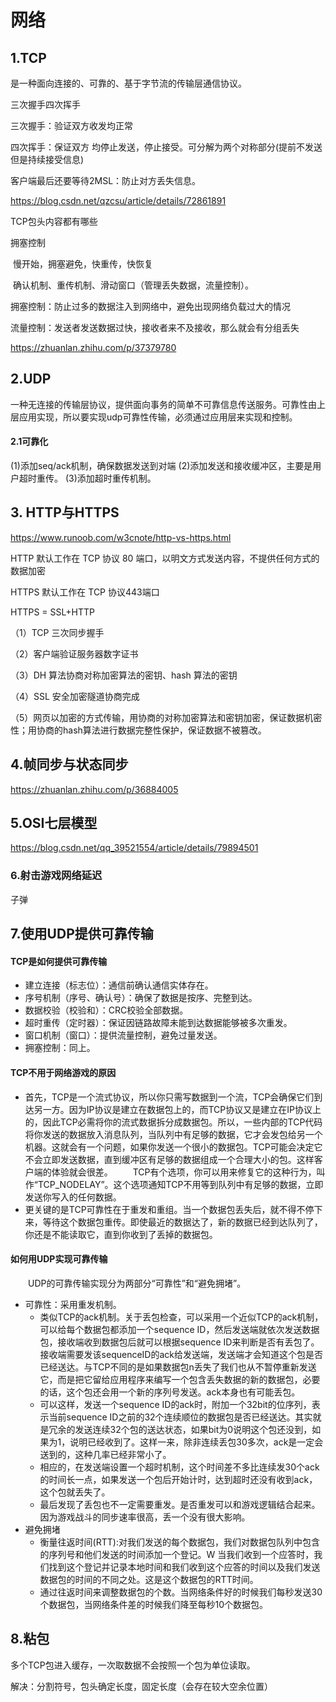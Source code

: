 # 网络

## 1.TCP

是一种面向连接的、可靠的、基于字节流的传输层通信协议。



三次握手四次挥手

三次握手：验证双方收发均正常

四次挥手：保证双方 均停止发送，停止接受。可分解为两个对称部分(提前不发送但是持续接受信息)

客户端最后还要等待2MSL：防止对方丢失信息。

https://blog.csdn.net/qzcsu/article/details/72861891

TCP包头内容都有哪些

拥塞控制

​	慢开始，拥塞避免，快重传，快恢复



​	确认机制、重传机制、滑动窗口（管理丢失数据，流量控制）。



拥塞控制：防止过多的数据注入到网络中，避免出现网络负载过大的情况

流量控制：发送者发送数据过快，接收者来不及接收，那么就会有分组丢失

https://zhuanlan.zhihu.com/p/37379780

## 2.UDP

一种无连接的传输层协议，提供面向事务的简单不可靠信息传送服务。可靠性由上层应用实现，所以要实现udp可靠性传输，必须通过应用层来实现和控制。



#### 2.1可靠化

(1)添加seq/ack机制，确保数据发送到对端
(2)添加发送和接收缓冲区，主要是用户超时重传。
(3)添加超时重传机制。

## 3. HTTP与HTTPS

https://www.runoob.com/w3cnote/http-vs-https.html

HTTP 默认工作在 TCP 协议 80 端口，以明文方式发送内容，不提供任何方式的数据加密



HTTPS 默认工作在 TCP 协议443端口

HTTPS = SSL+HTTP

（1）TCP 三次同步握手

（2）客户端验证服务器数字证书

（3）DH 算法协商对称加密算法的密钥、hash 算法的密钥

（4）SSL 安全加密隧道协商完成

（5）网页以加密的方式传输，用协商的对称加密算法和密钥加密，保证数据机密性；用协商的hash算法进行数据完整性保护，保证数据不被篡改。



## 4.帧同步与状态同步

https://zhuanlan.zhihu.com/p/36884005

## 5.OSI七层模型

https://blog.csdn.net/qq_39521554/article/details/79894501

### 6.射击游戏网络延迟

子弹

## 7.使用UDP提供可靠传输

#### TCP是如何提供可靠传输

- 建立连接（标志位）：通信前确认通信实体存在。
- 序号机制（序号、确认号）：确保了数据是按序、完整到达。
- 数据校验（校验和）：CRC校验全部数据。
- 超时重传（定时器）：保证因链路故障未能到达数据能够被多次重发。
- 窗口机制（窗口）：提供流量控制，避免过量发送。
- 拥塞控制：同上。

#### TCP不用于网络游戏的原因

- 首先，TCP是一个流式协议，所以你只需写数据到一个流，TCP会确保它们到达另一方。因为IP协议是建立在数据包上的，而TCP协议又是建立在IP协议上的，因此TCP必需将你的流式数据拆分成数据包。所以，一些内部的TCP代码将你发送的数据放入消息队列，当队列中有足够的数据，它才会发包给另一个机器。这就会有一个问题，如果你发送一个很小的数据包。TCP可能会决定它不会立即发送数据，直到缓冲区有足够的数据组成一个合理大小的包。这样客户端的体验就会很差。 　　TCP有个选项，你可以用来修复它的这种行为，叫作“TCP_NODELAY”。这个选项通知TCP不用等到队列中有足够的数据，立即发送你写入的任何数据。
- 更关键的是TCP可靠性在于重发和重组。当一个数据包丢失后，就不得不停下来，等待这个数据包重传。即使最近的数据达了，新的数据已经到达队列了，你还是不能读取它，直到你收到了丢掉的数据包。

#### 如何用UDP实现可靠传输

　　UDP的可靠传输实现分为两部分“可靠性”和“避免拥堵”。

- 可靠性：采用重发机制。
  - 类似TCP的ack机制。关于丢包检查，可以采用一个近似TCP的ack机制，可以给每个数据包都添加一个sequence ID，然后发送端就依次发送数据包，接收端收到数据包后就可以根据sequence ID来判断是否有丢包了。接收端需要发该sequenceID的ack给发送端，发送端才会知道这个包是否已经送达。与TCP不同的是如果数据包n丢失了我们也从不暂停重新发送它，而是把它留给应用程序来编写一个包含丢失数据的新的数据包，必要的话，这个包还会用一个新的序列号发送。ack本身也有可能丢包。
  - 可以这样，发送一个sequence ID的ack时，附加一个32bit的位序列，表示当前sequence ID之前的32个连续顺位的数据包是否已经送达。其实就是冗余的发送连续32个包的送达状态，如果bit为0说明这个包还没到，如果为1，说明已经收到了。这样一来，除非连续丢包30多次，ack是一定会送到的，这种几率已经非常小了。
  - 相应的，在发送端设置一个超时机制，这个时间差不多比连续发30个ack的时间长一点，如果发送一个包后开始计时，达到超时还没有收到ack，这个包就丢失了。
  - 最后发现了丢包也不一定需要重发。是否重发可以和游戏逻辑结合起来。因为游戏战斗的同步速率很高，丢一个没有很大影响。
- 避免拥堵
  - 衡量往返时间(RTT):对我们发送的每个数据包，我们对数据包队列中包含的序列号和他们发送的时间添加一个登记。W 当我们收到一个应答时，我们找到这个登记并记录本地时间和我们收到这个应答的时间以及我们发送数据包的时间的不同之处。这是这个数据包的RTT时间。
  - 通过往返时间来调整数据包的个数。当网络条件好的时候我们每秒发送30个数据包，当网络条件差的时候我们降至每秒10个数据包。

## 8.粘包

多个TCP包进入缓存，一次取数据不会按照一个包为单位读取。

解决：分割符号，包头确定长度，固定长度（会存在较大空余位置）